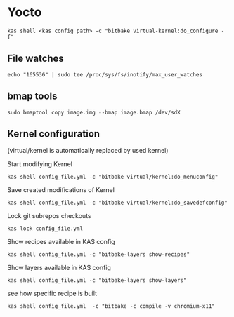 # Yocto
```
kas shell <kas config path> -c "bitbake virtual-kernel:do_configure -f"
```

## File watches
```
echo "165536" | sudo tee /proc/sys/fs/inotify/max_user_watches
```

## bmap tools

```
sudo bmaptool copy image.img --bmap image.bmap /dev/sdX
```

## Kernel configuration

(virtual/kernel is automatically replaced by used kernel)

Start modifying Kernel
```
kas shell config_file.yml -c "bitbake virtual/kernel:do_menuconfig"
```

Save created modifications of Kernel
```
kas shell config_file.yml -c "bitbake virtual/kernel:do_savedefconfig"
```

Lock git subrepos checkouts
```
kas lock config_file.yml
```

Show recipes available in KAS config
```
kas shell config_file.yml -c "bitbake-layers show-recipes"
```

Show layers available in KAS config
```
kas shell config_file.yml -c "bitbake-layers show-layers"
```

see how specific recipe is built
```
kas shell config_file.yml  -c "bitbake -c compile -v chromium-x11"
```
